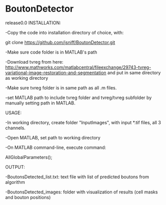 BoutonDetector
==============
release0.0
INSTALLATION:

-Copy the code into installation directory of choice, with:

git clone https://github.com/jsniff/BoutonDetector.git

-Make sure code folder is in MATLAB's path

-Download tvreg from here: http://www.mathworks.com/matlabcentral/fileexchange/29743-tvreg-variational-image-restoration-and-segmentation and put in same directory as working directory

-Make sure tvreg folder is in same path as all .m files.

-set MATLAB path to include tvreg folder and tvreg/tvreg subfolder by manually setting path in MATLAB.


USAGE:

-In working directory, create folder "InputImages", with input *.tif files, all 3 channels.

-Open MATLAB, set path to working directory

-On MATLAB command-line, execute command:

AllGlobalParameters();

OUTPUT:

-BoutonsDetected_list.txt: text file with list of predicted boutons from algorithm

-BoutonsDetected_images: folder with visualization of results (cell masks and bouton positions)







